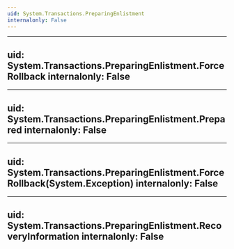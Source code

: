 ```yaml
---
uid: System.Transactions.PreparingEnlistment
internalonly: False
---
```


---
uid: System.Transactions.PreparingEnlistment.ForceRollback
internalonly: False
---

---
uid: System.Transactions.PreparingEnlistment.Prepared
internalonly: False
---

---
uid: System.Transactions.PreparingEnlistment.ForceRollback(System.Exception)
internalonly: False
---

---
uid: System.Transactions.PreparingEnlistment.RecoveryInformation
internalonly: False
---
